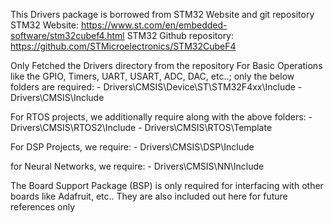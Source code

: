This Drivers package is borrowed from STM32 Website and git repository
STM32 Website: https://www.st.com/en/embedded-software/stm32cubef4.html
STM32 Github repository: https://github.com/STMicroelectronics/STM32CubeF4

Only Fetched the Drivers directory from the repository
For Basic Operations like the GPIO, Timers, UART, USART, ADC, DAC, etc..; only the below folders are required:
			- Drivers\CMSIS\Device\ST\STM32F4xx\Include
			- Drivers\CMSIS\Include

For RTOS projects, we additionally require along with the above folders:
			- Drivers\CMSIS\RTOS2\Include
			- Drivers\CMSIS\RTOS\Template
			
For DSP Projects, we require:
			- Drivers\CMSIS\DSP\Include

for Neural Networks, we require:
			- Drivers\CMSIS\NN\Include

The Board Support Package (BSP) is only required for interfacing with other boards like Adafruit, etc.. They are also included out here for future references only
